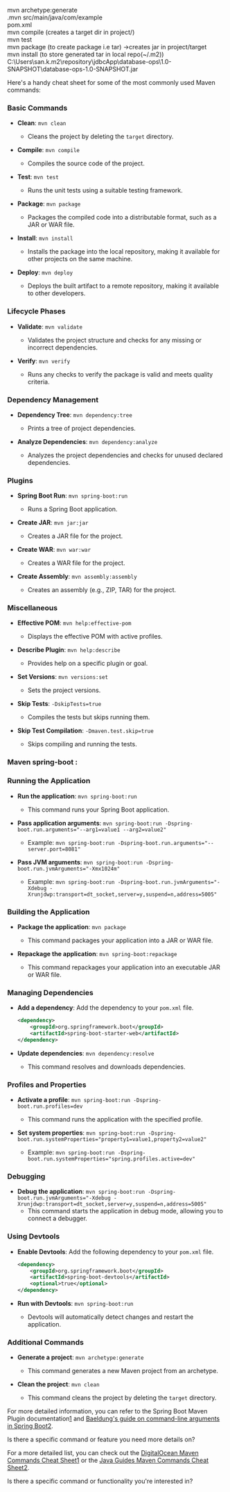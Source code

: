 mvn archetype:generate   
    .mvn
    src/main/java/com/example   
    pom.xml   
mvn compile  (creates a target dir in project/)    
mvn test   
mvn package (to create package i.e tar) ->creates jar in project/target   
mvn install (to store generated tar in local repo(~/.m2))  \
             C:\Users\san.k\.m2\repository\jdbcApp\database-ops\1.0-SNAPSHOT\database-ops-1.0-SNAPSHOT.jar






Here's a handy cheat sheet for some of the most commonly used Maven commands:

### Basic Commands
- **Clean**: `mvn clean`
  - Cleans the project by deleting the `target` directory.

- **Compile**: `mvn compile`
  - Compiles the source code of the project.

- **Test**: `mvn test`
  - Runs the unit tests using a suitable testing framework.

- **Package**: `mvn package`
  - Packages the compiled code into a distributable format, such as a JAR or WAR file.

- **Install**: `mvn install`
  - Installs the package into the local repository, making it available for other projects on the same machine.

- **Deploy**: `mvn deploy`
  - Deploys the built artifact to a remote repository, making it available to other developers.

### Lifecycle Phases
- **Validate**: `mvn validate`
  - Validates the project structure and checks for any missing or incorrect dependencies.

- **Verify**: `mvn verify`
  - Runs any checks to verify the package is valid and meets quality criteria.

### Dependency Management
- **Dependency Tree**: `mvn dependency:tree`
  - Prints a tree of project dependencies.

- **Analyze Dependencies**: `mvn dependency:analyze`
  - Analyzes the project dependencies and checks for unused declared dependencies.

### Plugins
- **Spring Boot Run**: `mvn spring-boot:run`
  - Runs a Spring Boot application.

- **Create JAR**: `mvn jar:jar`
  - Creates a JAR file for the project.

- **Create WAR**: `mvn war:war`
  - Creates a WAR file for the project.

- **Create Assembly**: `mvn assembly:assembly`
  - Creates an assembly (e.g., ZIP, TAR) for the project.

### Miscellaneous
- **Effective POM**: `mvn help:effective-pom`
  - Displays the effective POM with active profiles.

- **Describe Plugin**: `mvn help:describe`
  - Provides help on a specific plugin or goal.

- **Set Versions**: `mvn versions:set`
  - Sets the project versions.

- **Skip Tests**: `-DskipTests=true`
  - Compiles the tests but skips running them.

- **Skip Test Compilation**: `-Dmaven.test.skip=true`
  - Skips compiling and running the tests.

### Maven spring-boot :
### Running the Application
- **Run the application**: `mvn spring-boot:run`
  - This command runs your Spring Boot application.

- **Pass application arguments**: `mvn spring-boot:run -Dspring-boot.run.arguments="--arg1=value1 --arg2=value2"`
  - Example: `mvn spring-boot:run -Dspring-boot.run.arguments="--server.port=8081"`

- **Pass JVM arguments**: `mvn spring-boot:run -Dspring-boot.run.jvmArguments="-Xmx1024m"`
  - Example: `mvn spring-boot:run -Dspring-boot.run.jvmArguments="-Xdebug -Xrunjdwp:transport=dt_socket,server=y,suspend=n,address=5005"`

### Building the Application
- **Package the application**: `mvn package`
  - This command packages your application into a JAR or WAR file.

- **Repackage the application**: `mvn spring-boot:repackage`
  - This command repackages your application into an executable JAR or WAR file.

### Managing Dependencies
- **Add a dependency**: Add the dependency to your `pom.xml` file.
  ```xml
  <dependency>
      <groupId>org.springframework.boot</groupId>
      <artifactId>spring-boot-starter-web</artifactId>
  </dependency>
  ```

- **Update dependencies**: `mvn dependency:resolve`
  - This command resolves and downloads dependencies.

### Profiles and Properties
- **Activate a profile**: `mvn spring-boot:run -Dspring-boot.run.profiles=dev`
  - This command runs the application with the specified profile.

- **Set system properties**: `mvn spring-boot:run -Dspring-boot.run.systemProperties="property1=value1,property2=value2"`
  - Example: `mvn spring-boot:run -Dspring-boot.run.systemProperties="spring.profiles.active=dev"`

### Debugging
- **Debug the application**: `mvn spring-boot:run -Dspring-boot.run.jvmArguments="-Xdebug -Xrunjdwp:transport=dt_socket,server=y,suspend=n,address=5005"`
  - This command starts the application in debug mode, allowing you to connect a debugger.

### Using Devtools
- **Enable Devtools**: Add the following dependency to your `pom.xml` file.
  ```xml
  <dependency>
      <groupId>org.springframework.boot</groupId>
      <artifactId>spring-boot-devtools</artifactId>
      <optional>true</optional>
  </dependency>
  ```

- **Run with Devtools**: `mvn spring-boot:run`
  - Devtools will automatically detect changes and restart the application.

### Additional Commands
- **Generate a project**: `mvn archetype:generate`
  - This command generates a new Maven project from an archetype.

- **Clean the project**: `mvn clean`
  - This command cleans the project by deleting the `target` directory.

For more detailed information, you can refer to the Spring Boot Maven Plugin documentation[1](https://docs.spring.io/spring-boot/maven-plugin/run.html) and [Baeldung's guide on command-line arguments in Spring Boot](https://www.baeldung.com/spring-boot-command-line-arguments)[2](https://www.baeldung.com/spring-boot-command-line-arguments).

Is there a specific command or feature you need more details on?

For a more detailed list, you can check out the [DigitalOcean Maven Commands Cheat Sheet](https://www.digitalocean.com/community/tutorials/maven-commands-options-cheat-sheet)[1](https://www.digitalocean.com/community/tutorials/maven-commands-options-cheat-sheet) or the [Java Guides Maven Commands Cheat Sheet](https://www.javaguides.net/2024/11/maven-commands-cheat-sheet.html)[2](https://www.javaguides.net/2024/11/maven-commands-cheat-sheet.html).

Is there a specific command or functionality you're interested in?
